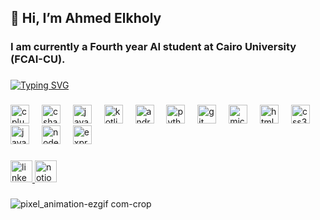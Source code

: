 <h2 align="left">👋 Hi, I’m Ahmed Elkholy</h2>

###

<h3 align="left">I am currently a Fourth year AI student at Cairo University (FCAI-CU).</h3>

###

<a href="https://git.io/typing-svg"><img src="https://readme-typing-svg.demolab.com?font=Fira+Code&pause=1000&color=F72FCA&random=false&width=435&lines=AI+Software+Engineer" alt="Typing SVG" /></a>

###

<div align="left">
<img src="https://cdn.jsdelivr.net/gh/devicons/devicon/icons/cplusplus/cplusplus-original.svg" height="30" alt="cplusplus logo" />
<img width="12" />
<img src="https://cdn.jsdelivr.net/gh/devicons/devicon/icons/csharp/csharp-original.svg" height="30" alt="csharp logo" />
<img width="12" />
<img src="https://cdn.jsdelivr.net/gh/devicons/devicon/icons/java/java-original.svg" height="30" alt="java logo" />
<img width="12" />
<img src="https://cdn.jsdelivr.net/gh/devicons/devicon/icons/kotlin/kotlin-original.svg" height="30" alt="kotlin logo" />
<img width="12" />
<img src="https://cdn.jsdelivr.net/gh/devicons/devicon/icons/android/android-original.svg" height="30" alt="android logo" />
<img width="12" />
<img src="https://cdn.jsdelivr.net/gh/devicons/devicon/icons/python/python-original.svg" height="30" alt="python logo" />
<img width="12" />
<img src="https://cdn.jsdelivr.net/gh/devicons/devicon/icons/git/git-original.svg" height="30" alt="git logo" />
<img width="12" />
<img src="https://cdn.jsdelivr.net/gh/devicons/devicon/icons/microsoftsqlserver/microsoftsqlserver-plain.svg" height="30" alt="microsoftsqlserver logo" />
<img width="12" />
<img src="https://cdn.jsdelivr.net/gh/devicons/devicon/icons/html5/html5-original.svg" height="30" alt="html5 logo" />
<img width="12" />
<img src="https://cdn.jsdelivr.net/gh/devicons/devicon/icons/css3/css3-original.svg" height="30" alt="css3 logo" />
<img width="12" />
<img src="https://cdn.jsdelivr.net/gh/devicons/devicon/icons/javascript/javascript-original.svg" height="30" alt="javascript logo" />
<img width="12" />
<img src="https://cdn.jsdelivr.net/gh/devicons/devicon/icons/nodejs/nodejs-original.svg" height="30" alt="nodejs logo" />
<img width="12" />
<img src="https://cdn.jsdelivr.net/gh/devicons/devicon/icons/express/express-original.svg" height="30" alt="express logo" />

</div>

###

<div align="left">
  <a href="https://www.linkedin.com/in/ahmed-elkholy-se/" target="_blank">
    <img src="https://img.shields.io/static/v1?message=LinkedIn&logo=linkedin&label=&color=0077B5&logoColor=white&labelColor=&style=for-the-badge" height="35" alt="linkedin logo"  />
  </a>
  <a href="https://mahogany-hexagon-5ff.notion.site/Learning-Journey-ad723352e6524da0839cc6c913b1468d" target="_blank">
    <img src="https://img.shields.io/static/v1?message=Notion&logo=notion&label=&color=000000&logoColor=white&labelColor=&style=for-the-badge" height="35" alt="notion logo" />
  </a>
</div>

###

![pixel_animation-ezgif com-crop](https://github.com/user-attachments/assets/c1823bee-8696-4d37-bc9c-5b9c0915e716)

###
